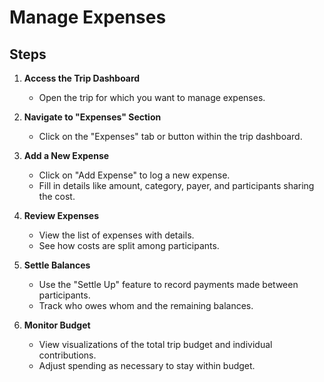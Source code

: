 # Manage Expenses

## Steps

1. **Access the Trip Dashboard**

   - Open the trip for which you want to manage expenses.

2. **Navigate to "Expenses" Section**

   - Click on the "Expenses" tab or button within the trip dashboard.

3. **Add a New Expense**

   - Click on "Add Expense" to log a new expense.
   - Fill in details like amount, category, payer, and participants sharing the cost.

4. **Review Expenses**

   - View the list of expenses with details.
   - See how costs are split among participants.

5. **Settle Balances**

   - Use the "Settle Up" feature to record payments made between participants.
   - Track who owes whom and the remaining balances.

6. **Monitor Budget**

   - View visualizations of the total trip budget and individual contributions.
   - Adjust spending as necessary to stay within budget.